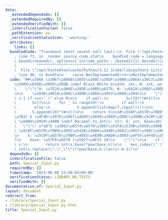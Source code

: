 ```yaml
---
data:
  _extendedDependsOn: []
  _extendedRequiredBy: []
  _extendedVerifiedWith: []
  _isVerificationFailed: false
  _pathExtension: py
  _verificationStatusIcon: ':warning:'
  attributes:
    links: []
  bundledCode: "Traceback (most recent call last):\n  File \"/opt/hostedtoolcache/Python/3.12.3/x64/lib/python3.12/site-packages/onlinejudge_verify/documentation/build.py\"\
    , line 71, in _render_source_code_stat\n    bundled_code = language.bundle(stat.path,\
    \ basedir=basedir, options={'include_paths': [basedir]}).decode()\n          \
    \         ^^^^^^^^^^^^^^^^^^^^^^^^^^^^^^^^^^^^^^^^^^^^^^^^^^^^^^^^^^^^^^^^^^^^^^^^^^^^^^^^^\n\
    \  File \"/opt/hostedtoolcache/Python/3.12.3/x64/lib/python3.12/site-packages/onlinejudge_verify/languages/python.py\"\
    , line 96, in bundle\n    raise NotImplementedError\nNotImplementedError\n"
  code: "##\u3068.\u3067\u8868\u3055\u308C\u305F\u30B0\u30EA\u30C3\u30C9\u309201\u306B\
    \u5909\u63DB\u3059\u308B.\ndef Black_White_Grid(H: int, W: int, wall=False):\n\
    \    \"\"\"H: \u7E26\u306E\u30DE\u30B9\u6570, W: \u6A2A\u306E\u30DE\u30B9\u6570\
    \n\n    \u203B\u901A\u308C\u308B\u3068\u3053\u308D\u304C1\n    \"\"\"\n\n    f=lambda\
    \ s:1 if s==\".\" else 0\n\n    if wall:\n        S=[[0]*(W+2)]\n    else:\n \
    \       S=[]\n\n    for _ in range(H):\n        if wall:\n            S.append([0]+list(map(f,input()))+[0])\n\
    \        else:\n            S.append(list(map(f,input())))\n\n    if wall:\n \
    \       S.append([0]*(W+2))\n\n    return S\n\n#\u5C0F\u6570\u70B9\u4EE5\u4E0B\
    \u7B2C k \u4F4D\u307E\u3067\u4E0E\u3048\u3089\u308C\u308B\u5C0F\u6570\u3092 10^k\
    \ \u500D\u3059\u308B.\ndef Decimal_to_Int(s: str, k: int, base=10) -> int:\n \
    \   \"\"\" s*10^k \u3092\u6574\u6570\u3067\u51FA\u529B\u3059\u308B.\n\n    s:\
    \ \u5C0F\u6570\u70B9\u3092\u542B\u3080\u304B\u3082\u3057\u308C\u306A\u3044\u6570\
    \n    k: \u5C0F\u6570\u70B9\u4EE5\u4E0B\u9AD8\u3005\u4F55\u4F4D\u307E\u3067\u304B\
    ?\n    base: \u57FA\u6570 (\u5927\u4F53 10)\n    \"\"\"\n\n    if \".\" not in\
    \ s:\n        return int(s,base)*pow(base,k)\n\n    m=s.index(\".\")\n    return\
    \ int(s.replace(\".\",\"\"))*pow(base,k-(len(s)-m-1))\n"
  dependsOn: []
  isVerificationFile: false
  path: Special_Input.py
  requiredBy: []
  timestamp: '2023-08-08 23:08:02+09:00'
  verificationStatus: LIBRARY_NO_TESTS
  verifiedWith: []
documentation_of: Special_Input.py
layout: document
redirect_from:
- /library/Special_Input.py
- /library/Special_Input.py.html
title: Special_Input.py
---
```

